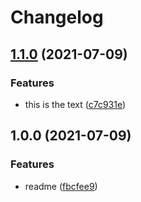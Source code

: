 # Changelog

## [1.1.0](https://www.github.com/christopherthielen/release-please-test/compare/components-v1.0.0...components-v1.1.0) (2021-07-09)


### Features

* this is the text ([c7c931e](https://www.github.com/christopherthielen/release-please-test/commit/c7c931e258d2f22bae6a9d2b4c7a0dd6bca892d6))

## 1.0.0 (2021-07-09)


### Features

* readme ([fbcfee9](https://www.github.com/christopherthielen/release-please-test/commit/fbcfee9385e246ee2c96c6356eb88beab234e0f4))
